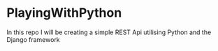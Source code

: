 # PlayingWithPython

In this repo I will be creating a simple REST Api utilising Python and the Django framework